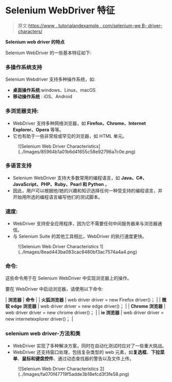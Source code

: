 # Selenium WebDriver 特征

> 原文:[https://www . tutorialandexample . com/selenium-we B- driver-characters/](https://www.tutorialandexample.com/selenium-web-driver-characteristics/)

**Selenium web driver 的特点**

Selenium WebDriver 的一些基本特征如下:

### 多操作系统支持

Selenium Webdriver 支持多种操作系统，如:

*   **桌面操作系统**:windows、Linux、macOS
*   **移动操作系统** : iOS、Android

### 多浏览器支持:

*   WebDriver 支持多种网络浏览器，如 **Firefox、Chrome、Internet Explorer、Opera** 等等。
*   它也有助于一些非常规或罕见的浏览器，如 HTML 单元。

<figure class="aligncenter">![Selenium Web Driver Characteristics](../Images/85964b1a01b6d41655c58e92796a7c0e.png)</figure>

### 多语言支持

*   Selenium WebDriver 支持大多数常用的编程语言，如 **Java、C#、JavaScript、PHP、Ruby、Pearl 和 Python** 。
*   因此，用户可以根据他/她的兴趣和知识选择任何一种受支持的编程语言，并开始用所选的编程语言编写他们的测试脚本。

### 速度:

*   WebDriver 支持安全应用程序，因为它不需要任何中间服务器来与浏览器通信。
*   与 Selenium Suite 的其他工具相比，WebDriver 的执行速度更快。

<figure class="aligncenter">![Selenium Web Driver Characteristics 1](../Images/8ead443ba083cac8480bf3ac7574a4a4.png)</figure>

### 命令:

这些命令用于在 Selenium WebDriver 中实现浏览器上的操作。

要在 WebDriver 中启动浏览器，请使用以下命令:

| **浏览器** | **命令** |
| **火狐浏览器** | web driver driver = new Firefox driver()； |
| **微软 edge 浏览器** | web driver driver = new edge driver()； |
| **Chrome 浏览器** | web driver driver = new chrome driver()； |
| **ie 浏览器** | web driver driver = new internetexplorer driver()； |

### selenium web driver-方法和类

*   WebDriver 实现了多种解决方案，同时在自动化测试时应对了一些重大挑战。
*   WebDriver 还支持窗口处理，包括复杂类型的 web 元素，如**复选框**、**下拉菜单**、**鼠标和键盘控件**、通过动态查找器的警告以及文件上传。

<figure class="aligncenter">![Selenium Web Driver Characteristics 2](../Images/fa070f47719f5adde3b18efcd3f3fe58.png)</figure>